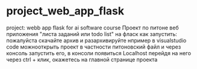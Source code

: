 # project_web_app_flask
project: webb app flask for ai software course
Проект по питоне веб приложения  "листа заданий или todo list" на фласк
как запустить: пожалуйста скачайте архив и разархивируйте
  нпример в visualstudio code можнооткрыть проект в частности питоновский файл и через консоль запустить его, в консоли появиться Localhost перейдя на него через ctrl + клик, окажетесь на главной странице проекта
